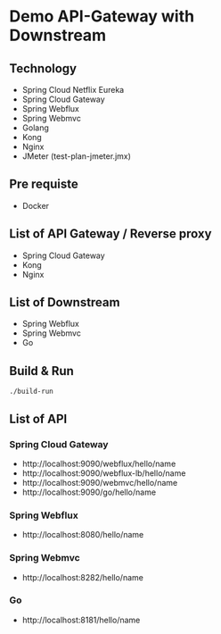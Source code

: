 # Demo API-Gateway with Downstream

## Technology
- Spring Cloud Netflix Eureka
- Spring Cloud Gateway
- Spring Webflux
- Spring Webmvc
- Golang
- Kong
- Nginx
- JMeter (test-plan-jmeter.jmx)

## Pre requiste
- Docker

## List of API Gateway / Reverse proxy
- Spring Cloud Gateway
- Kong
- Nginx

## List of Downstream
- Spring Webflux
- Spring Webmvc
- Go

## Build & Run
```shell script
./build-run
```

## List of API
### Spring Cloud Gateway
- http://localhost:9090/webflux/hello/name
- http://localhost:9090/webflux-lb/hello/name
- http://localhost:9090/webmvc/hello/name
- http://localhost:9090/go/hello/name

### Spring Webflux
- http://localhost:8080/hello/name

### Spring Webmvc
- http://localhost:8282/hello/name

### Go
- http://localhost:8181/hello/name
